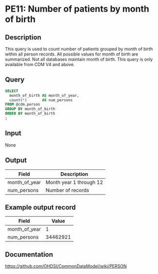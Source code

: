 <!---
Group:person
Name:PE11 Number of patients by month of birth
Author:Patrick Ryan
CDM Version:5.0
-->

# PE11: Number of patients by month of birth

## Description
This query is used to count number of patients grouped by month of birth within all person records. All possible values for month of birth are summarized. Not all databases maintain month of birth. This query is only available from CDM V4 and above.

## Query
```sql
SELECT
  month_of_birth AS month_of_year,
  count(*)       AS num_persons
FROM @cdm.person
GROUP BY month_of_birth
ORDER BY month_of_birth
;
```

## Input

None

## Output

|  Field |  Description |
| --- | --- |
|  month_of_year |  Month year 1 through 12 |
|  num_persons |  Number of records |

## Example output record

| Field |  Value |
| --- | --- |
|  month_of_year |  1 |
|  num_persons |  34462921 |

## Documentation
https://github.com/OHDSI/CommonDataModel/wiki/PERSON
